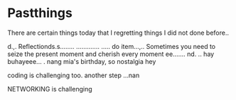 # Pastthings

There are certain things today that I regretting things I did not done before..

d.,.
Reflectionds.s........
.............
.....
do item...,..
Sometimes you need to seize the present moment and cherish every moment ee.......
nd.
..
hay buhayeee...
.
nang mia's birthday, so nostalgia
hey

coding is challenging too.
another step ...nan

NETWORKING is challenging 
